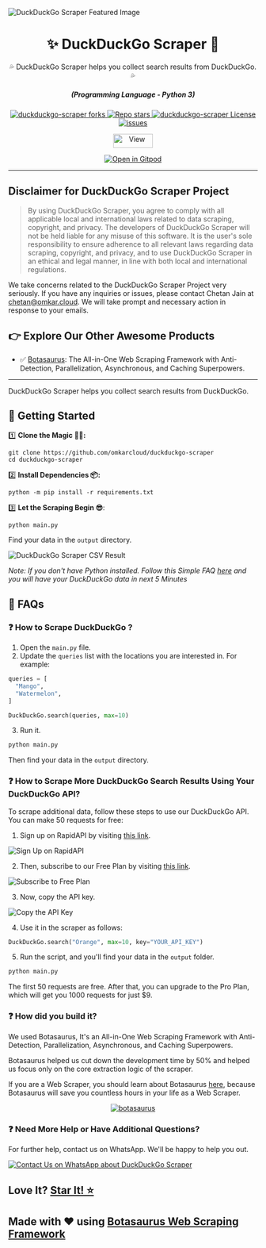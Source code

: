 ![DuckDuckGo Scraper Featured Image](https://raw.githubusercontent.com/omkarcloud/duckduckgo-scraper/master/images/duckduckgo-scraper-featured-image.png)

<div align="center" style="margin-top: 0;">
  <h1>✨ DuckDuckGo Scraper 🚀</h1>
  <p>💦 DuckDuckGo Scraper helps you collect search results from DuckDuckGo. 💦</p>
</div>
<em>
  <h5 align="center">(Programming Language - Python 3)</h5>
</em>
<p align="center">
  <a href="#">
    <img alt="duckduckgo-scraper forks" src="https://img.shields.io/github/forks/omkarcloud/duckduckgo-scraper?style=for-the-badge" />
  </a>
  <a href="#">
    <img alt="Repo stars" src="https://img.shields.io/github/stars/omkarcloud/duckduckgo-scraper?style=for-the-badge&color=yellow" />
  </a>
  <a href="#">
    <img alt="duckduckgo-scraper License" src="https://img.shields.io/github/license/omkarcloud/duckduckgo-scraper?color=orange&style=for-the-badge" />
  </a>
  <a href="https://github.com/omkarcloud/duckduckgo-scraper/issues">
    <img alt="issues" src="https://img.shields.io/github/issues/omkarcloud/duckduckgo-scraper?color=purple&style=for-the-badge" />
  </a>
</p>
<p align="center">
  <img src="https://views.whatilearened.today/views/github/omkarcloud/duckduckgo-scraper.svg" width="80px" height="28px" alt="View" />
</p>

<p align="center">
  <a href="https://gitpod.io/#https://github.com/omkarcloud/duckduckgo-scraper">
    <img alt="Open in Gitpod" src="https://gitpod.io/button/open-in-gitpod.svg" />
  </a>
</p>
  
---

## Disclaimer for DuckDuckGo Scraper Project

> By using DuckDuckGo Scraper, you agree to comply with all applicable local and international laws related to data scraping, copyright, and privacy. The developers of DuckDuckGo Scraper will not be held liable for any misuse of this software. It is the user's sole responsibility to ensure adherence to all relevant laws regarding data scraping, copyright, and privacy, and to use DuckDuckGo Scraper in an ethical and legal manner, in line with both local and international regulations.

We take concerns related to the DuckDuckGo Scraper Project very seriously. If you have any inquiries or issues, please contact Chetan Jain at [chetan@omkar.cloud](mailto:chetan@omkar.cloud). We will take prompt and necessary action in response to your emails.

## 👉 Explore Our Other Awesome Products

- ✅ [Botasaurus](https://github.com/omkarcloud/botasaurus): The All-in-One Web Scraping Framework with Anti-Detection, Parallelization, Asynchronous, and Caching Superpowers.

---

DuckDuckGo Scraper helps you collect search results from DuckDuckGo.

## 🚀 Getting Started

1️⃣ **Clone the Magic 🧙‍♀:**
```shell
git clone https://github.com/omkarcloud/duckduckgo-scraper
cd duckduckgo-scraper
```
2️⃣ **Install Dependencies 📦:**
```shell
python -m pip install -r requirements.txt
```
3️⃣ **Let the Scraping Begin 😎**:
```shell
python main.py
```

Find your data in the `output` directory.

![DuckDuckGo Scraper CSV Result](https://raw.githubusercontent.com/omkarcloud/duckduckgo-scraper/master/images/duckduckgo-scraper-csv-result.png)

*Note: If you don't have Python installed. Follow this Simple FAQ [here](https://github.com/omkarcloud/duckduckgo-scraper/blob/master/advanced.md#-i-dont-have-python-installed-how-can-i-run-the-scraper) and you will have your DuckDuckGo data in next 5 Minutes*

## 🤔 FAQs

### ❓ How to Scrape DuckDuckGo ?

1. Open the `main.py` file.
2. Update the `queries` list with the locations you are interested in. For example:

```python
queries = [
  "Mango",
  "Watermelon",
]

DuckDuckGo.search(queries, max=10)
```

3. Run it.

```bash
python main.py
```

Then find your data in the `output` directory.


### ❓ How to Scrape More DuckDuckGo Search Results Using Your DuckDuckGo API?

To scrape additional data, follow these steps to use our DuckDuckGo API. You can make 50 requests for free:

1. Sign up on RapidAPI by visiting [this link](https://rapidapi.com/auth/sign-up).

![Sign Up on RapidAPI](https://raw.githubusercontent.com/omkarcloud/assets/master/images/sign-up.png)

2. Then, subscribe to our Free Plan by visiting [this link](https://rapidapi.com/Chetan11dev/api/duckduckgo-scraper/pricing).

![Subscribe to Free Plan](https://raw.githubusercontent.com/omkarcloud/assets/master/images/free-subscription.png)

3. Now, copy the API key.

![Copy the API Key](https://raw.githubusercontent.com/omkarcloud/assets/master/images/api-key.png) 

4. Use it in the scraper as follows:
```python
DuckDuckGo.search("Orange", max=10, key="YOUR_API_KEY")
```

5. Run the script, and you'll find your data in the `output` folder.
```bash
python main.py
```   

The first 50 requests are free. After that, you can upgrade to the Pro Plan, which will get you 1000 requests for just $9.


### ❓ How did you build it?

We used Botasaurus, It's an All-in-One Web Scraping Framework with Anti-Detection, Parallelization, Asynchronous, and Caching Superpowers.

Botasaurus helped us cut down the development time by 50% and helped us focus only on the core extraction logic of the scraper.

If you are a Web Scraper, you should learn about Botasaurus [here](https://github.com/omkarcloud/botasaurus), because Botasaurus will save you countless hours in your life as a Web Scraper.

<p align="center">
  <a href="https://github.com/omkarcloud/botasaurus">
  <img src="https://raw.githubusercontent.com/omkarcloud/assets/master/images/mascot.png" alt="botasaurus" />
</a>
</p>


### ❓ Need More Help or Have Additional Questions?

For further help, contact us on WhatsApp. We'll be happy to help you out.

[![Contact Us on WhatsApp about DuckDuckGo Scraper](https://raw.githubusercontent.com/omkarcloud/assets/master/images/whatsapp-us.png)](https://api.whatsapp.com/send?phone=918295042963&text=Hi,%20I%20would%20like%20to%20learn%20more%20about%20your%20products.)

## Love It? [Star It! ⭐](https://github.com/omkarcloud/duckduckgo-scraper/stargazers)

## Made with ❤️ using [Botasaurus Web Scraping Framework](https://github.com/omkarcloud/botasaurus)
